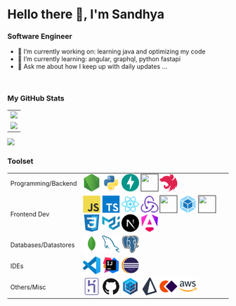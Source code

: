 

<!--
**Serenablack/Serenablack** is a ✨ _special_ ✨ repository because its `README.md` (this file) appears on your GitHub profile.

Here are some ideas to get you started:

- 🔭 I’m currently working on ...
- 🌱 I’m currently learning ...
- 👯 I’m looking to collaborate on ...
- 🤔 I’m looking for help with ...
- 💬 Ask me about ...
- 📫 How to reach me: ...
- 😄 Pronouns: ...
- ⚡ Fun fact: ...
-->
# Hello there 👋, I'm Sandhya

### Software Engineer

- 🔭 I’m currently working on: learning java and optimizing my code
- 🌱 I’m currently learning: angular, graphql, python fastapi
- 💬 Ask me about how I keep up with daily updates ...

<br/>

### My GitHub Stats

<table>
    <tr>
        <td>
            <img src="https://github-readme-streak-stats.herokuapp.com/?user=Serenablack&theme=nightowl"/>
        </td> 
    </tr>
    <tr>
        <td>
            <img src="https://github-readme-stats.vercel.app/api?username=Serenablack&count_private=true&show_icons=true&theme=ocean_dark"/>
        </td>
    </tr>
</table>
<img src="https://github-readme-stats.vercel.app/api/top-langs/?username=Serenablack&theme=outrun&langs_count=10&layout=compact&hide=php,scss,css,html,batchfile,gherkin,freemarker,xslt,tsql,ruby"/>

### Toolset

<table>
    <tr>
        <td>Programming/Backend</td>
        <td>
            <a href=""><img src="https://github.com/devicons/devicon/blob/v2.13.0/icons/nodejs/nodejs-original.svg" width="40" height="40"/></a>
            <a href=""><img src="https://github.com/devicons/devicon/blob/v2.13.0/icons/python/python-original.svg" width="40" height="40"/></a>
                        <a href=""><img src="https://github.com/devicons/devicon/blob/v2.13.0/icons/fastapi/fastapi-original.svg" width="40" height="40"/></a>
            <a href=""><img src="https://github.com/devicons/devicon/blob/v2.13.0/icons/springboot/springboot-original.svg" width="40" height="40"/></a>
            <a href=""><img src="https://github.com/devicons/devicon/blob/v2.13.0/icons/nestjs/nestjs-original.svg" width="40" height="40"/></a>
        </td>
    </tr>
    <tr>
        <td>Frontend Dev</td>
        <td>
            <a href=""><img src="https://github.com/devicons/devicon/blob/v2.13.0/icons/javascript/javascript-original.svg" width="40" height="40"/></a>
            <a href=""><img src="https://github.com/devicons/devicon/blob/v2.13.0/icons/typescript/typescript-original.svg" width="40" height="40"/></a>
            <a href=""><img src="https://github.com/devicons/devicon/blob/v2.13.0/icons/react/react-original.svg" width="40" height="40"/></a>
            <a href=""><img src="https://github.com/devicons/devicon/blob/v2.13.0/icons/redux/redux-original.svg" width="40" height="40"/></a>
            <a href=""><img src="https://www.vectorlogo.zone/logos/npmjs/npmjs-icon.svg" width="40" height="40"/></a>
            <a href=""><img src="https://github.com/devicons/devicon/blob/v2.13.0/icons/webpack/webpack-original.svg" width="40" height="40"/></a>
            <a href=""><img src="https://www.vectorlogo.zone/logos/sass-lang/sass-lang-icon.svg" width="40" height="40"/></a>
            <a href=""><img src="https://github.com/devicons/devicon/blob/v2.13.0/icons/css3/css3-original.svg" width="40" height="40"/></a>
            <a href=""><img src="https://github.com/devicons/devicon/blob/v2.13.0/icons/materialui/materialui-original.svg" width="40" height="40"/></a>
            <a href=""><img src="https://github.com/devicons/devicon/blob/v2.13.0/icons/nextjs/nextjs-original.svg" width="40" height="40"/></a>
            <a href=""><img src="https://github.com/devicons/devicon/blob/v2.13.0/icons/angular/angular-original.svg" width="40" height="40"/></a>
        </td>
    </tr>
    <tr>
        <td>Databases/Datastores</td>
        <td>
            <a href=""><img src="https://github.com/devicons/devicon/blob/v2.13.0/icons/mongodb/mongodb-original.svg" width="40" height="40"/></a>
             <a href=""><img src="https://github.com/devicons/devicon/blob/v2.13.0/icons/mysql/mysql-original.svg" width="40" height="40"/></a>
            <a href=""><img src="https://github.com/devicons/devicon/blob/v2.13.0/icons/postgresql/postgresql-original.svg" width="40" height="40"/></a>
        </td>
    </tr>
    <tr>
        <td>IDEs</td>
        <td>
            <a href=""><img src="https://github.com/devicons/devicon/blob/v2.13.0/icons/vscode/vscode-original.svg" width="40" height="40"/></a>
            <a href=""><img src="https://github.com/devicons/devicon/blob/v2.13.0/icons/intellij/intellij-original.svg" width="40" height="40"/></a>
            <a href=""><img src="https://github.com/devicons/devicon/blob/v2.13.0/icons/eclipse/eclipse-original.svg" width="40" height="40"/></a>
        </td>
    </tr>
    <tr>
        <td>Others/Misc</td>
        <td>
            <a href=""><img src="https://github.com/devicons/devicon/blob/v2.13.0/icons/heroku/heroku-original.svg" width="40" height="40"/></a>
            <a href=""><img src="https://github.com/devicons/devicon/blob/v2.13.0/icons/github/github-original.svg" width="40" height="40"/></a>
            <a href=""><img src="https://github.com/devicons/devicon/blob/v2.13.0/icons/sequelize/sequelize-original.svg" width="40" height="40"/></a>
            <a href=""><img src="https://github.com/devicons/devicon/blob/v2.13.0/icons/prisma/prisma-original.svg" width="40" height="40"/></a>
            <a href=""><img src="https://github.com/devicons/devicon/blob/v2.13.0/icons/typeorm/typeorm-original.svg" width="40" height="40"/></a>
             <a href=""><img src="https://github.com/devicons/devicon/blob/v2.13.0/icons/amazonwebservices/amazonwebservices-original-wordmark.svg" width="40" height="40"/></a>
        </td>
    </tr>
</table>





